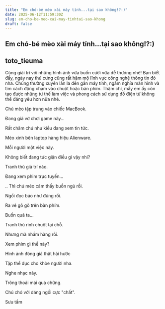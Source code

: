 ```yaml
---
title: "Em chó-bé mèo xài máy tính...tại sao không!?:)"
date: 2025-06-12T11:59:30Z
slug: em-cho-be-meo-xai-may-tinhtai-sao-khong
draft: false
---
```


## Em chó-bé mèo xài máy tính...tại sao không!?:)

## toto_tieuma

Cùng giải trí với những hình ảnh vừa buồn cười vừa dễ thương nhé!
Bạn biết đấy, ngày nay thú cưng cũng rất hâm mộ lĩnh vực công nghệ thông tin đó nha. Chúng thường xuyên lân la đến gần máy tính, ngắm nghía màn hình và tìm cách động chạm vào chuột hoặc bàn phím. Thậm chí, mấy em ấy còn tạo được những tư thế làm việc và phong cách sử dụng đồ điện tử không thể đáng yêu hơn nữa nhé.

Chú mèo tập trung vào chiếc MacBook.


Đang giả vờ chơi game này...

Rất chăm chú như kiểu đang xem tin tức.

Mèo xinh bên laptop hàng hiệu Alienware.

Mỗi người một việc này.

Không biết đang tức giận điều gì vậy nhỉ?

Tranh thủ giả trí nào.

Đang xem phim trực tuyến...

.. Thì chú mèo cảm thấy buồn ngủ rồi.

Ngồi đọc báo như đúng rồi.

Ra vẻ gõ gõ trên bàn phím.

Buồn quá ta...


Tranh thủ rình chuột tại chỗ.

Nhưng mà nhầm hàng rồi.

Xem phim gì thế này? 


Hình ảnh đóng giả thật hài hước 



Tập thể dục cho khỏe người nha.

Nghe nhạc này.


Trông thoải mái quá chừng.




Chú chó với dáng ngồi cực "chất".



 
 
 
 
 
Sưu tầm